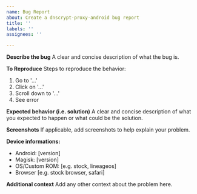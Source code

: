 ```yaml
---
name: Bug Report
about: Create a dnscrypt-proxy-android bug report
title: ''
labels: ''
assignees: ''

---
```


**Describe the bug**
A clear and concise description of what the bug is.

**To Reproduce**
Steps to reproduce the behavior:
1. Go to '...'
2. Click on '...'
3. Scroll down to '...'
4. See error

**Expected behavior (i.e. solution)**
A clear and concise description of what you expected to happen or what could be the solution.

**Screenshots**
If applicable, add screenshots to help explain your problem.

**Device informations:**
- Android: [version]
- Magisk: [version]
- OS/Custom ROM: [e.g. stock, lineageos]
- Browser [e.g. stock browser, safari]

**Additional context**
Add any other context about the problem here.
